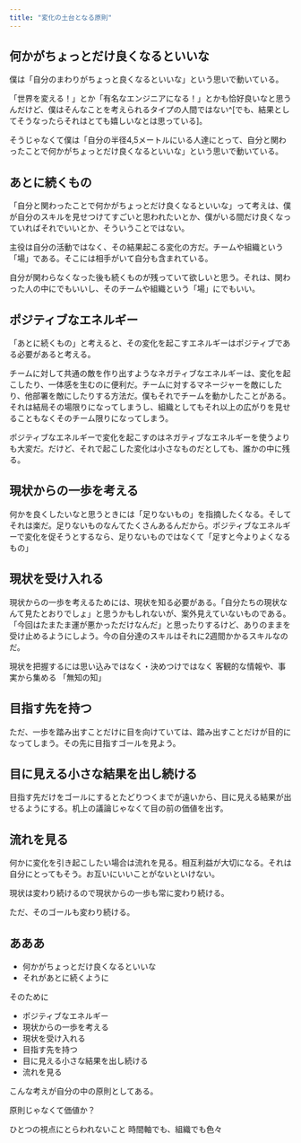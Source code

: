 ```yaml
---
title: "変化の土台となる原則"
---
```


## 何かがちょっとだけ良くなるといいな

僕は「自分のまわりがちょっと良くなるといいな」という思いで動いている。

「世界を変える！」とか「有名なエンジニアになる！」とかも恰好良いなと思うんだけど、僕はそんなことを考えられるタイプの人間ではない^[でも、結果としてそうなったらそれはとても嬉しいなとは思っている]。

そうじゃなくて僕は「自分の半径4,5メートルにいる人達にとって、自分と関わったことで何かがちょっとだけ良くなるといいな」という思いで動いている。

## あとに続くもの

「自分と関わったことで何かがちょっとだけ良くなるといいな」って考えは、僕が自分のスキルを見せつけてすごいと思われたいとか、僕がいる間だけ良くなっていればそれでいいとか、そういうことではない。

主役は自分の活動ではなく、その結果起こる変化の方だ。チームや組織という「場」である。そこには相手がいて自分も含まれている。

自分が関わらなくなった後も続くものが残っていて欲しいと思う。それは、関わった人の中にでもいいし、そのチームや組織という「場」にでもいい。

## ポジティブなエネルギー

「あとに続くもの」と考えると、その変化を起こすエネルギーはポジティブである必要があると考える。

チームに対して共通の敵を作り出すようなネガティブなエネルギーは、変化を起こしたり、一体感を生むのに便利だ。チームに対するマネージャーを敵にしたり、他部署を敵にしたりする方法だ。僕もそれでチームを動かしたことがある。それは結局その場限りになってしまうし、組織としてもそれ以上の広がりを見せることもなくそのチーム限りになってしまう。

ポジティブなエネルギーで変化を起こすのはネガティブなエネルギーを使うよりも大変だ。だけど、それで起こした変化は小さなものだとしても、誰かの中に残る。

## 現状からの一歩を考える

何かを良くしたいなと思うときには「足りないもの」を指摘したくなる。そしてそれは楽だ。足りないものなんてたくさんあるんだから。ポジティブなエネルギーで変化を促そうとするなら、足りないものではなくて「足すと今よりよくなるもの」

## 現状を受け入れる

現状からの一歩を考えるためには、現状を知る必要がある。「自分たちの現状なんて見たとおりでしょ」と思うかもしれないが、案外見えていないものである。「今回はたまたま運が悪かっただけなんだ」と思ったりするけど、ありのままを受け止めるようにしよう。今の自分達のスキルはそれに2週間かかるスキルなのだ。

現状を把握するには思い込みではなく・決めつけではなく
客観的な情報や、事実から集める
「無知の知」

## 目指す先を持つ

ただ、一歩を踏み出すことだけに目を向けていては、踏み出すことだけが目的になってしまう。その先に目指すゴールを見よう。

## 目に見える小さな結果を出し続ける

目指す先だけをゴールにするとたどりつくまでが遠いから、目に見える結果が出せるようにする。机上の議論じゃなくて目の前の価値を出す。

## 流れを見る

何かに変化を引き起こしたい場合は流れを見る。相互利益が大切になる。それは自分にとってもそう。お互いにいいことがないといけない。

現状は変わり続けるので現状からの一歩も常に変わり続ける。

ただ、そのゴールも変わり続ける。

## あああ

- 何かがちょっとだけ良くなるといいな
- それがあとに続くように

そのために

- ポジティブなエネルギー
- 現状からの一歩を考える
- 現状を受け入れる
- 目指す先を持つ
- 目に見える小さな結果を出し続ける
- 流れを見る

こんな考えが自分の中の原則としてある。

原則じゃなくて価値か？

ひとつの視点にとらわれないこと
時間軸でも、組織でも色々
